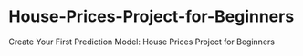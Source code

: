 # House-Prices-Project-for-Beginners
Create Your First Prediction Model: House Prices Project for Beginners
